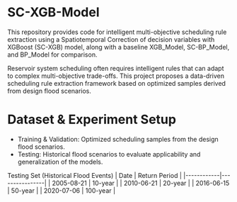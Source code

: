 # SC-XGB-Model

This repository provides code for intelligent multi-objective scheduling rule extraction using a Spatiotemporal Correction of decision variables with XGBoost (SC-XGB) model, 
along with a baseline XGB_Model, SC-BP_Model, and BP_Model for comparison.

Reservoir system scheduling often requires intelligent rules that can adapt to complex multi-objective trade-offs. 
This project proposes a data-driven scheduling rule extraction framework based on optimized samples derived from design flood scenarios.

# Dataset & Experiment Setup

- Training & Validation: Optimized scheduling samples from the design flood scenarios.
- Testing: Historical flood scenarios to evaluate applicability and generalization of the models.

Testing Set (Historical Flood Events)
| Date       | Return Period |
|------------|----------------|
| 2005-08-21 | 10-year        |
| 2010-06-21 | 20-year        |
| 2016-06-15 | 50-year        |
| 2020-07-06 | 100-year       |


